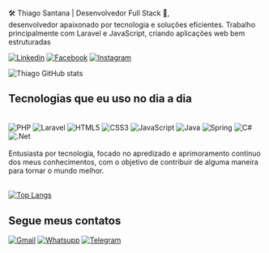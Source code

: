 🛠 Thiago Santana | Desenvolvedor Full Stack
👋,<br/> desenvolvedor apaixonado por tecnologia e soluções eficientes. Trabalho principalmente com Laravel e JavaScript, criando aplicações web bem estruturadas

[![Linkedin](https://img.shields.io/badge/LinkedIn-0077B5?style=for-the-badge&logo=linkedin&logoColor=white)](https://linkedin.com/in/thiago-developer-87210874)
[![Facebook](https://img.shields.io/badge/Facebook-1877F2?style=for-the-badge&logo=facebook&logoColor=white)](https://www.facebook.com/thiago.dias.10236)
[![Instagram](https://img.shields.io/badge/Instagram-E4405F?style=for-the-badge&logo=instagram&logoColor=white)](https://www.instagram.com/thiago.dias.gt/)

![Thiago GitHub stats](https://github-readme-stats.vercel.app/api?username=ThiagoTDS&show_icons=true&theme=dark)

## Tecnologias que eu uso no dia a dia
<div style="display: iline_block"><br/>
     <img align="center" alt="PHP" src="https://img.shields.io/badge/PHP-777BB4?style=for-the-badge&logo=php&logoColor=white" />
     <img align="center" alt="Laravel" src="https://img.shields.io/badge/Laravel-FF2D20?style=for-the-badge&logo=laravel&logoColor=white" />
     <img align="center" alt="HTML5" src="https://img.shields.io/badge/HTML5-E34F26?style=for-the-badge&logo=html5&logoColor=white" />
     <img align="center" alt="CSS3" src="https://img.shields.io/badge/CSS3-1572B6?style=for-the-badge&logo=css3&logoColor=white" />
     <img align="center" alt="JavaScript" src="https://img.shields.io/badge/JavaScript-F7DF1E?style=for-the-badge&logo=javascript&logoColor=black" />
     <img align="center" alt="Java" src="https://img.shields.io/badge/Java-ED8B00?style=for-the-badge&logo=openjdk&logoColor=white" />
     <img align="center" alt="Spring" src="https://img.shields.io/badge/Spring-6DB33F?style=for-the-badge&logo=spring&logoColor=white" />
     <img align="center" alt="C#" src="https://img.shields.io/badge/C%23-239120?style=for-the-badge&logo=c-sharp&logoColor=white" />
     <img align="center" alt=".Net" src="https://img.shields.io/badge/.NET-5C2D91?style=for-the-badge&logo=.net&logoColor=white" />
</div><br/>
Entusiasta por tecnologia, focado no apredizado e aprimoramento continuo dos meus conhecimentos,  com o objetivo de contribuir de alguma maneira para tornar o mundo melhor. <br/><br/>

[![Top Langs](https://github-readme-stats.vercel.app/api/top-langs/?username=ThiagoTDS&hide_progress=true)](https://github.com/anuraghazra/github-readme-stats)

## Segue meus contatos 

[![Gmail](https://img.shields.io/badge/Gmail-D14836?style=for-the-badge&logo=gmail&logoColor=white)](https://thiagotds.tc3@gmail.com) [![Whatsupp](https://img.shields.io/badge/WhatsApp-25D366?style=for-the-badge&logo=whatsapp&logoColor=white)](https://wa.me/5571992044747) [![Telegram](https://img.shields.io/badge/Telegram-2CA5E0?style=for-the-badge&logo=telegram&logoColor=white)](https://t.me/ThiagoTDS)
